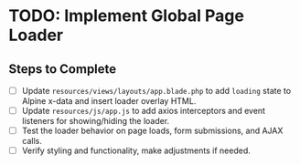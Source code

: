 # TODO: Implement Global Page Loader

## Steps to Complete
- [ ] Update `resources/views/layouts/app.blade.php` to add `loading` state to Alpine x-data and insert loader overlay HTML.
- [ ] Update `resources/js/app.js` to add axios interceptors and event listeners for showing/hiding the loader.
- [ ] Test the loader behavior on page loads, form submissions, and AJAX calls.
- [ ] Verify styling and functionality, make adjustments if needed.
